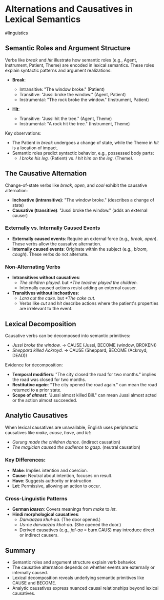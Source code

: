 # Alternations and Causatives in Lexical Semantics
#linguistics 
## Semantic Roles and Argument Structure

Verbs like *break* and *hit* illustrate how semantic roles (e.g., Agent, Instrument, Patient, Theme) are encoded in lexical semantics. These roles explain syntactic patterns and argument realizations:

- **Break**:  
  - Intransitive: "The window broke." (Patient)  
  - Transitive: "Jussi broke the window." (Agent, Patient)  
  - Instrumental: "The rock broke the window." (Instrument, Patient)  

- **Hit**:  
  - Transitive: "Jussi hit the tree." (Agent, Theme)  
  - Instrumental: "A rock hit the tree." (Instrument, Theme)  

Key observations:  
- The Patient in *break* undergoes a change of state, while the Theme in *hit* is a location of impact.  
- Semantic roles predict syntactic behavior, e.g., possessed body parts:  
  - *I broke his leg.* (Patient) vs. *I hit him on the leg.* (Theme).  

## The Causative Alternation

Change-of-state verbs like *break*, *open*, and *cool* exhibit the causative alternation:  
- **Inchoative (intransitive)**: "The window broke." (describes a change of state)  
- **Causative (transitive)**: "Jussi broke the window." (adds an external causer)  

### Externally vs. Internally Caused Events  
- **Externally caused events**: Require an external force (e.g., *break*, *open*). These verbs allow the causative alternation.  
- **Internally caused events**: Originate within the subject (e.g., *bloom*, *cough*). These verbs do not alternate.  

### Non-Alternating Verbs  
- **Intransitives without causatives**:  
  - *The children played.* but *\*The teacher played the children.*  
  - Internally caused actions resist adding an external causer.  
- **Transitives without inchoatives**:  
  - *Lara cut the cake.* but *\*The cake cut.*  
  - Verbs like *cut* and *hit* describe actions where the patient's properties are irrelevant to the event.  

## Lexical Decomposition

Causative verbs can be decomposed into semantic primitives:  
- *Jussi broke the window.* → CAUSE (Jussi, BECOME (window, BROKEN))  
- *Sheppard killed Ackroyd.* → CAUSE (Sheppard, BECOME (Ackroyd, DEAD))  

Evidence for decomposition:  
- **Temporal modifiers**: "The city closed the road for two months." implies the road was closed for two months.  
- **Restitutive *again***: "The city opened the road again." can mean the road returned to a prior state.  
- **Scope of *almost***: "Jussi almost killed Bill." can mean Jussi almost acted or the action almost succeeded.  

## Analytic Causatives

When lexical causatives are unavailable, English uses periphrastic causatives like *make*, *cause*, *have*, and *let*:  
- *Gurung made the children dance.* (indirect causation)  
- *The magician caused the audience to gasp.* (neutral causation)  

### Key Differences:  
- **Make**: Implies intention and coercion.  
- **Cause**: Neutral about intention, focuses on result.  
- **Have**: Suggests authority or instruction.  
- **Let**: Permissive, allowing an action to occur.  

### Cross-Linguistic Patterns  
- **German *lassen***: Covers meanings from *make* to *let*.  
- **Hindi morphological causatives**:  
  - *Darvaazaa khul-aa.* (The door opened.)  
  - *Us-ne darvaazaa khol-aa.* (She opened the door.)  
  - Derived causatives (e.g., *jal-aa* = burn.CAUS) may introduce direct or indirect causers.  

## Summary  
- Semantic roles and argument structure explain verb behavior.  
- The causative alternation depends on whether events are externally or internally caused.  
- Lexical decomposition reveals underlying semantic primitives like CAUSE and BECOME.  
- Analytic causatives express nuanced causal relationships beyond lexical causatives.